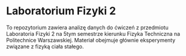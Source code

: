 # Laboratorium Fizyki 2

To repozytorium zawiera analizę danych do ćwiczeń z przedmiotu Laboratoria Fizyki 2 na 5tym semestrze kierunku Fizyka Techniczna na Politechnice Warszawskiej. Materiał obejmuje głównie eksperymenty związane z fizyką ciała stałego. 